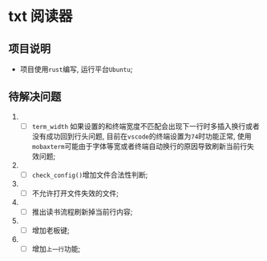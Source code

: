<!--
 * @Author: TOTHTOT 37585883+TOTHTOT@users.noreply.github.com
 * @Date: 2024-11-09 21:26:28
 * @LastEditors: TOTHTOT 37585883+TOTHTOT@users.noreply.github.com
 * @LastEditTime: 2024-11-09 21:26:34
 * @FilePath: \ebook_reader_cmdline\readme.md
 * @Description: 这是默认设置,请设置`customMade`, 打开koroFileHeader查看配置 进行设置: https://github.com/OBKoro1/koro1FileHeader/wiki/%E9%85%8D%E7%BD%AE
-->

# txt 阅读器

## 项目说明

- 项目使用`rust`编写, 运行平台`Ubuntu`;

## 待解决问题

1. - [ ] `term_width` 如果设置的和终端宽度不匹配会出现下一行时多插入换行或者没有成功回到行头问题, 目前在`vscode`的终端设置为`74`时功能正常, 使用`mobaxterm`可能由于字体等宽或者终端自动换行的原因导致刷新当前行失效问题;
2. - [ ]  `check_config()`增加文件合法性判断;
3. - [ ]  不允许打开文件失效的文件;
4. - [ ]  推出读书流程刷新掉当前行内容;
5. - [ ] 增加老板键;
6. - [ ]  增加`上一行`功能;